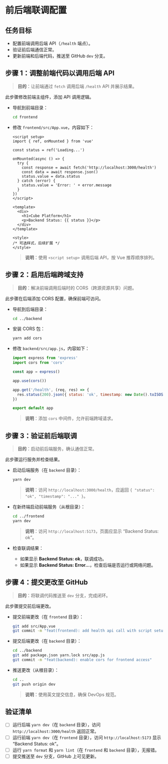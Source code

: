 # 前后端联调配置

## 任务目标

- 配置前端调用后端 API（`/health` 端点）。
- 验证前后端通信正常。
- 更新前端和后端代码，推送至 GitHub `dev` 分支。

## 步骤 1：调整前端代码以调用后端 API

> **目的**：让前端通过 `fetch` 调用后端 `/health` API 并展示结果。

此步骤修改前端主组件，添加 API 调用逻辑。

- 导航到前端目录：

  ```bash
  cd frontend
  ```

- 修改 `frontend/src/App.vue`，内容如下：

  ```vue
  <script setup>
  import { ref, onMounted } from 'vue'
  
  const status = ref('Loading...')
  
  onMounted(async () => {
    try {
      const response = await fetch('http://localhost:3000/health')
      const data = await response.json()
      status.value = data.status
    } catch (error) {
      status.value = 'Error: ' + error.message
    }
  })
  </script>
  
  <template>
    <div>
      <h1>Cube Platform</h1>
      <p>Backend Status: {{ status }}</p>
    </div>
  </template>
  
  <style>
  /* 可选样式，后续扩展 */
  </style>
  ```

  > **说明**：使用 `<script setup>` 调用后端 API，按 Vue 推荐顺序排列。

## 步骤 2：启用后端跨域支持

> **目的**：解决前端调用后端时的 CORS（跨源资源共享）问题。

此步骤在后端添加 CORS 配置，确保前端可访问。

- 导航到后端目录：

  ```bash
  cd ../backend
  ```

- 安装 CORS 包：

  ```bash
  yarn add cors
  ```

- 修改 `backend/src/app.js`，内容如下：

  ```javascript
  import express from 'express'
  import cors from 'cors'
  
  const app = express()
  
  app.use(cors())
  
  app.get('/health', (req, res) => {
    res.status(200).json({ status: 'ok', timestamp: new Date().toISOString() })
  })
  
  export default app
  ```

  > **说明**：添加 `cors` 中间件，允许前端跨域请求。

## 步骤 3：验证前后端联调

> **目的**：启动前后端服务，确认通信正常。

此步骤运行服务并检查结果。

- 启动后端服务（在 `backend` 目录）：

  ```bash
  yarn dev
  ```

  > **说明**：访问 `http://localhost:3000/health`，应返回 `{ "status": "ok", "timestamp": "..." }`。

- 在新终端启动前端服务（从根目录）：

  ```bash
  cd ../frontend
  yarn dev
  ```

  > **说明**：访问 `http://localhost:5173`，页面应显示 “Backend Status: ok”。

- 检查联调结果：
  - 如果显示 **Backend Status: ok**，联调成功。
  - 如果显示 **Backend Status: Error...**，检查后端是否运行或网络问题。

## 步骤 4：提交更改至 GitHub

> **目的**：将联调代码推送至 `dev` 分支，完成闭环。

此步骤提交前后端更改。

- 提交前端更改（在 `frontend` 目录）：

  ```bash
  git add src/App.vue
  git commit -m "feat(frontend): add health api call with script setup"
  ```

- 提交后端更改（在 `backend` 目录）：

  ```bash
  cd ../backend
  git add package.json yarn.lock src/app.js
  git commit -m "feat(backend): enable cors for frontend access"
  ```

- 推送更改（从根目录）：

  ```bash
  cd ..
  git push origin dev
  ```

  > **说明**：使用英文提交信息，确保 DevOps 规范。

## 验证清单

- [ ] 运行后端 `yarn dev`（在 `backend` 目录），访问 `http://localhost:3000/health` 返回正常。
- [ ] 运行前端 `yarn dev`（在 `frontend` 目录），访问 `http://localhost:5173` 显示 “Backend Status: ok”。
- [ ] 运行 `yarn format` 和 `yarn lint`（在 `frontend` 和 `backend` 目录），无报错。
- [ ] 提交推送至 `dev` 分支，GitHub 上可见更新。
